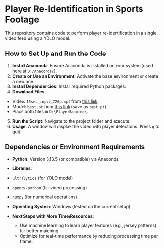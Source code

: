 # Player Re-Identification in Sports Footage

This repository contains code to perform player re-identification in a single video feed using a YOLO model.

## How to Set Up and Run the Code

1. **Install Anaconda**: Ensure Anaconda is installed on your system (used here at `D:/Anaconda/`).
2. **Create or Use an Environment**: Activate the base environment or create a new one:
3. **Install Dependencies**: Install required Python packages:
4. **Download Files**:
- Video: `15sec_input_720p.mp4` from [this link](https://drive.google.com/drive/folders/1Nx6H_n0UUI6L-6i8WknXd4Cv2c3VjZTP?usp=sharing).
- Model: `best.pt` from [this link](https://drive.google.com/file/d/1-5fOSHOSB9UXyP_enOoZNAMScrePVcMD/view) (save as `best.pt`).
- Place both files in `D:\PlayerMapping\`.
5. **Run the Script**: Navigate to the project folder and execute:
6. **Usage**: A window will display the video with player detections. Press `q` to quit.

## Dependencies or Environment Requirements
- **Python**: Version 3.13.5 (or compatible) via Anaconda.
- **Libraries**:
- `ultralytics` (for YOLO model)
- `opencv-python` (for video processing)
- `numpy` (for numerical operations)
- **Operating System**: Windows (tested on the current setup).


- **Next Steps with More Time/Resources**: 
  - Use machine learning to learn player features (e.g., jersey patterns) for better matching.
  - Optimize for real-time performance by reducing processing time per frame.

